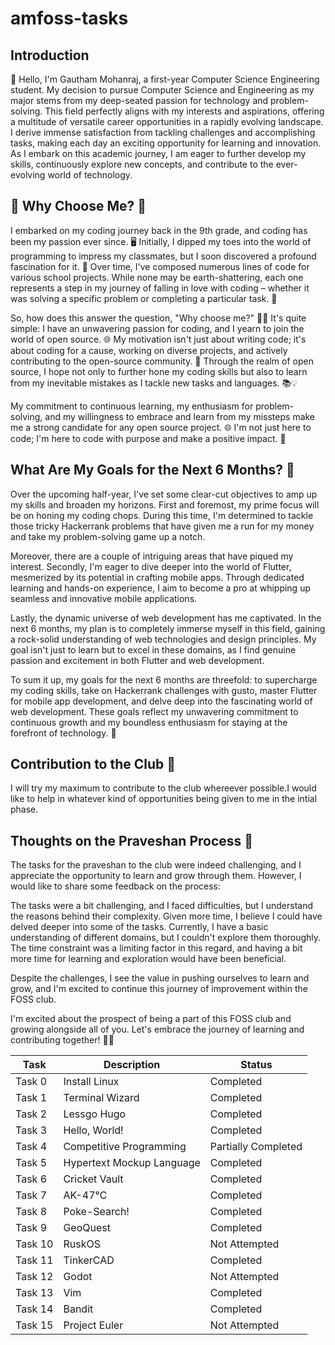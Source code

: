 # amfoss-tasks

## Introduction

👋 Hello, I'm Gautham Mohanraj, a first-year Computer Science Engineering student. My decision to pursue Computer Science and Engineering as my major stems from my deep-seated passion for technology and problem-solving. This field perfectly aligns with my interests and aspirations, offering a multitude of versatile career opportunities in a rapidly evolving landscape. I derive immense satisfaction from tackling challenges and accomplishing tasks, making each day an exciting opportunity for learning and innovation. As I embark on this academic journey, I am eager to further develop my skills, continuously explore new concepts, and contribute to the ever-evolving world of technology.

## 🤔 Why Choose Me? 🚀

I embarked on my coding journey back in the 9th grade, and coding has been my passion ever since. 🖥️ Initially, I dipped my toes into the world of programming to impress my classmates, but I soon discovered a profound fascination for it. 🌟 Over time, I've composed numerous lines of code for various school projects. While none may be earth-shattering, each one represents a step in my journey of falling in love with coding – whether it was solving a specific problem or completing a particular task. 🧩

So, how does this answer the question, "Why choose me?" 🤷‍♂️ It's quite simple: I have an unwavering passion for coding, and I yearn to join the world of open source. 🌐 My motivation isn't just about writing code; it's about coding for a cause, working on diverse projects, and actively contributing to the open-source community. 🤝 Through the realm of open source, I hope not only to further hone my coding skills but also to learn from my inevitable mistakes as I tackle new tasks and languages. 📚💡

My commitment to continuous learning, my enthusiasm for problem-solving, and my willingness to embrace and learn from my missteps make me a strong candidate for any open source project. 🌐 I'm not just here to code; I'm here to code with purpose and make a positive impact. 🚀

## What Are My Goals for the Next 6 Months? 🌟

Over the upcoming half-year, I've set some clear-cut objectives to amp up my skills and broaden my horizons. First and foremost, my prime focus will be on honing my coding chops. During this time, I'm determined to tackle those tricky Hackerrank problems that have given me a run for my money and take my problem-solving game up a notch.

Moreover, there are a couple of intriguing areas that have piqued my interest. Secondly, I'm eager to dive deeper into the world of Flutter, mesmerized by its potential in crafting mobile apps. Through dedicated learning and hands-on experience, I aim to become a pro at whipping up seamless and innovative mobile applications.

Lastly, the dynamic universe of web development has me captivated. In the next 6 months, my plan is to completely immerse myself in this field, gaining a rock-solid understanding of web technologies and design principles. My goal isn't just to learn but to excel in these domains, as I find genuine passion and excitement in both Flutter and web development.

To sum it up, my goals for the next 6 months are threefold: to supercharge my coding skills, take on Hackerrank challenges with gusto, master Flutter for mobile app development, and delve deep into the fascinating world of web development. These goals reflect my unwavering commitment to continuous growth and my boundless enthusiasm for staying at the forefront of technology. 🚀

## Contribution to the Club 🤝

I will try my maximum to contribute to the club whereever possible.I would like to help in whatever kind of opportunities being given to me in the intial phase.

## Thoughts on the Praveshan Process 🤔

The tasks for the praveshan to the club were indeed challenging, and I appreciate the opportunity to learn and grow through them. However, I would like to share some feedback on the process:

The tasks were a bit challenging, and I faced difficulties, but I understand the reasons behind their complexity. Given more time, I believe I could have delved deeper into some of the tasks. Currently, I have a basic understanding of different domains, but I couldn't explore them thoroughly. The time constraint was a limiting factor in this regard, and having a bit more time for learning and exploration would have been beneficial.

Despite the challenges, I see the value in pushing ourselves to learn and grow, and I'm excited to continue this journey of improvement within the FOSS club.

I'm excited about the prospect of being a part of this FOSS club and growing alongside all of you. Let's embrace the journey of learning and contributing together! 🌟🚀

| Task | Description | Status |
| ---- | ----------- | ------ |
| Task 0 | Install Linux | Completed |
| Task 1 | Terminal Wizard | Completed |
| Task 2 | Lessgo Hugo |Completed |
| Task 3 | Hello, World! | Completed |
| Task 4 | Competitive Programming | Partially Completed |
| Task 5 | Hypertext Mockup Language | Completed |
| Task 6 | Cricket Vault | Completed |
| Task 7 | AK-47℃ | Completed |
| Task 8 | Poke-Search! | Completed |
| Task 9 | GeoQuest | Completed |
| Task 10 | RuskOS | Not Attempted  |
| Task 11 | TinkerCAD | Completed |
| Task 12 | Godot | Not Attempted  |
| Task 13 | Vim | Completed |
| Task 14 | Bandit | Completed |
| Task 15 | Project Euler | Not Attempted |

